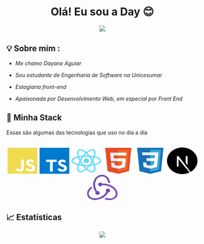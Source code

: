 <h1 align="center" >Olá! Eu sou a Day 😊</h1>

<div align="center">
 <img src="https://media.giphy.com/media/L1R1tvI9svkIWwpVYr/giphy.gif" width="650">       
</div>


## 💡 Sobre mim :

 - *Me chamo Dayane Aguiar* 

 - *Sou estudante de Engenharia de Software na Unicesumar* 

 - *Estagiaria front-end*
 
 - *Apaixonada por Desenvolvimento Web, em especial por Front End* 


## 🔮 Minha Stack
 Essas são algumas das tecnologias que uso no dia a dia

<div align="center">
<div style="display: inline_block"><br>
  <img align="center" alt="Day-Js" height="70" width="80" src="https://raw.githubusercontent.com/devicons/devicon/master/icons/javascript/javascript-plain.svg">
  <img align="center" alt="Day-Ts" height="70" width="80" src="https://raw.githubusercontent.com/devicons/devicon/master/icons/typescript/typescript-plain.svg">
  <img align="center" alt="Day-React" height="70" width="80" src="https://raw.githubusercontent.com/devicons/devicon/master/icons/react/react-original.svg">
  <img align="center" alt="Day-HTML" height="70" width="80" src="https://raw.githubusercontent.com/devicons/devicon/master/icons/html5/html5-original.svg">
  <img align="center" alt="Day-CSS" height="70" width="80" src="https://raw.githubusercontent.com/devicons/devicon/master/icons/css3/css3-original.svg">
  <img align="center" alt="Day-next" height="70" width="80" src="https://raw.githubusercontent.com/devicons/devicon/master/icons/nextjs/nextjs-original.svg">
  <img align="center" alt="Day-redux" height="70" width="80" src="https://raw.githubusercontent.com/devicons/devicon/master/icons/redux/redux-original.svg">
</div>    
</div>


## 📈 Estatísticas


<div align="center">
  <a href="https://github.com/DayAguiar">
<!--   <img height="180em" src="https://github-readme-stats.vercel.app/api?username=dayaguiar&show_icons=true&theme=dracula&include_all_commits=true&count_private=true"/> -->
  <img height="180em" src="https://github-readme-stats.vercel.app/api/top-langs/?username=dayaguiar&layout=compact&langs_count=7&theme=dracula"/>
</div>
  




